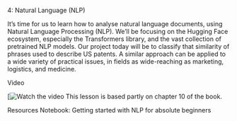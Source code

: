 4: Natural Language (NLP)


It’s time for us to learn how to analyse natural language documents, using Natural Language Processing (NLP). We’ll be focusing on the Hugging Face ecosystem, especially the Transformers library, and the vast collection of pretrained NLP models. Our project today will be to classify that similarity of phrases used to describe US patents. A similar approach can be applied to a wide variety of practical issues, in fields as wide-reaching as marketing, logistics, and medicine.

Video

[![Watch the video](https://youtu.be/toUgBQv1BT8)
This lesson is based partly on chapter 10 of the book.

Resources
Notebook: Getting started with NLP for absolute beginners
